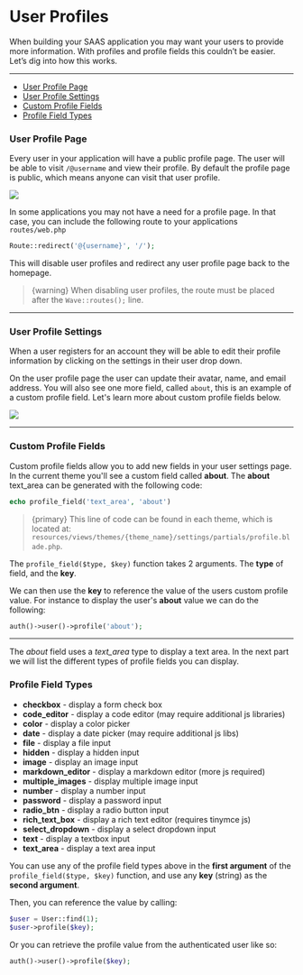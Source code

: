 # User Profiles

When building your SAAS application you may want your users to provide more information. With profiles and profile fields this couldn’t be easier. Let’s dig into how this works.

---

- [User Profile Page](/docs/{{version}}/features/user-profiles#profile-page)
- [User Profile Settings](/docs/{{version}}/features/user-profiles#profile-settings)
- [Custom Profile Fields](/docs/{{version}}/features/user-profiles#custom-profile-fields)
- [Profile Field Types](/docs/{{version}}/features/user-profiles#profile-field-types)

<a name="profile-page"></a>
### User Profile Page

Every user in your application will have a public profile page. The user will be able to visit `/@username` and view their profile. By default the profile page is public, which means anyone can visit that user profile.

![](/wave/img/docs/1.0/user-profile.png)

In some applications you may not have a need for a profile page. In that case, you can include the following route to your applications `routes/web.php`

```php
Route::redirect('@{username}', '/');
```

This will disable user profiles and redirect any user profile page back to the homepage.

> {warning} When disabling user profiles, the route must be placed after the `Wave::routes();` line.
 
---

<a name="profile-settings"></a>
### User Profile Settings

When a user registers for an account they will be able to edit their profile information by clicking on the settings in their user drop down.

On the user profile page the user can update their avatar, name, and email address. You will also see one more field, called `about`, this is an example of a custom profile field. Let's learn more about custom profile fields below.

![](/wave/img/docs/1.0/user-profile-settings.png)

---

<a name="custom-profile-fields"></a>
### Custom Profile Fields

Custom profile fields allow you to add new fields in your user settings page. In the current theme you'll see a custom field called **about**. The **about** text_area can be generated with the following code:

```php
echo profile_field('text_area', 'about')
```

> {primary} This line of code can be found in each theme, which is located at: `resources/views/themes/{theme_name}/settings/partials/profile.blade.php`.

The `profile_field($type, $key)` function takes 2 arguments. The **type** of field, and the **key**.

We can then use the **key** to reference the value of the users custom profile value. For instance to display the user's **about** value we can do the following:

```php
auth()->user()->profile('about');
```

---

The *about* field uses a *text_area* type to display a text area.  In the next part we will list the different types of profile fields you can display.

<a name="profile-field-types"></a>
### Profile Field Types

- **checkbox** - display a form check box
- **code_editor** - display a code editor (may require additional js libraries)
- **color** - display a color picker
- **date** - display a date picker (may require additional js libs)
- **file** - display a file input
- **hidden** - display a hidden input
- **image** - display an image input
- **markdown_editor** - display a markdown editor (more js required)
- **multiple_images** - display multiple image input
- **number** - display a number input
- **password** - display a password input
- **radio_btn** - display a radio button input
- **rich_text_box** - display a rich text editor (requires tinymce js)
- **select_dropdown** - display a select dropdown input
- **text** - display a textbox input
- **text_area** - display a text area input

You can use any of the profile field types above in the **first argument** of the ```profile_field($type, $key)``` function, and use any **key** (string) as the **second argument**.

Then, you can reference the value by calling:

```php
$user = User::find(1);
$user->profile($key);
```

Or you can retrieve the profile value from the authenticated user like so:

```php
auth()->user()->profile($key);
```
